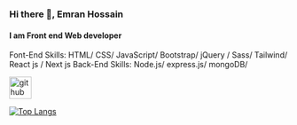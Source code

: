 ### Hi there 👋, Emran Hossain 
#### I am Front end Web developer 

Font-End Skills: HTML/ CSS/ JavaScript/ Bootstrap/ jQuery / Sass/ Tailwind/ React js / Next js 
Back-End Skills: Node.js/ express.js/ mongoDB/



[<img src='https://cdn.jsdelivr.net/npm/simple-icons@3.0.1/icons/github.svg' alt='github' height='40'>](https://github.com/emranhossain197)  

[![Top Langs](https://github-readme-stats.vercel.app/api/top-langs/?username=emranhossain197)](https://github.com/anuraghazra/github-readme-stats)



